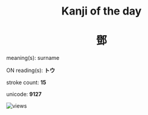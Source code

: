 <h1 align="center">Kanji of the day</h1>
<h1 align="center">鄧</h1>
<p align="left">meaning(s): surname</p>
<p align="left">ON reading(s): <b>トウ</b></p>
<p align="left">stroke count: <b>15</b></p>
<p align="left">unicode: <b>9127</b></p>
<p align="left"><img src="https://komarev.com/ghpvc/?username=tristanwagner-kanjioftheday&label=Views&color=0e75b6&style=flat" alt="views"/></p>
